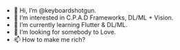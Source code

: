 - 👋 Hi, I’m @keyboardshotgun.
- 👀 I’m interested in C.P.A.D Frameworks, DL/ML + Vision.
- 🌱 I’m currently learning Flutter & DL/ML.
- 💞️ I’m looking for somebody to Love.
- 📫 How to make me rich?

<!---
keyboardshotgun/keyboardshotgun is a ✨ special ✨ repository because its `README.md` (this file) appears on your GitHub profile.
You can click the Preview link to take a look at your changes.
--->

